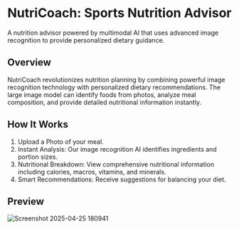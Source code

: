# NutriCoach: ﻿Sports Nutrition Advisor

A nutrition advisor powered by multimodal AI that uses advanced image recognition to provide personalized dietary guidance.

## Overview

NutriCoach revolutionizes nutrition planning by combining powerful image recognition technology with personalized dietary recommendations. The large image model can identify foods from photos, analyze meal composition, and provide detailed nutritional information instantly.

## How It Works

1. Upload a Photo of your meal.
2. Instant Analysis: Our image recognition AI identifies ingredients and portion sizes.
3. Nutritional Breakdown: View comprehensive nutritional information including calories, macros, vitamins, and minerals.
4. Smart Recommendations: Receive suggestions for balancing your diet.
   
## Preview 



![Screenshot 2025-04-25 180941](https://github.com/user-attachments/assets/6b364de1-cd39-4efb-b761-9f433d7872b9)




